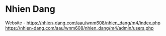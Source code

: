# Nhien Dang
Website - https://nhien-dang.com/aau/wnm608/nhien_dang/m4/index.php <br/>
https://nhien-dang.com/aau/wnm608/nhien_dang/m4/admin/users.php
